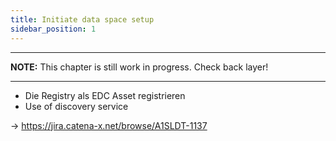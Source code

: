 ```yaml
---
title: Initiate data space setup
sidebar_position: 1
---
```


---
**NOTE:**
This chapter is still work in progress. Check back layer!

---

- Die Registry als EDC Asset registrieren
- Use of discovery service

-> <https://jira.catena-x.net/browse/A1SLDT-1137>
